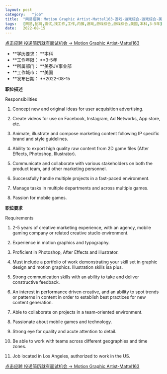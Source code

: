 ```yaml
---
layout:	post
category:	"job"
title:	"网易招聘：Motion Graphic Artist-Mattel163-游戏-游戏综合-游戏综合-美国本科3-5年"
tags:	[网易,招聘,面试,找工作,工作,内推,游戏,游戏综合,游戏综合,美国,本科,3-5年]
date:	2022-08-15
---
```


[点击应聘 投递简历就有面试机会 ->  Motion Graphic Artist-Mattel163](http://mobile.bole.netease.com/bole/boleDetail?id=40651&employeeId=346f03c3cda5f04c&key=all)



- **学历要求： **本科
- **工作年限： **3-5年
- **所属部门： **美泰JV事业部
- **工作城市： **美国
- **发布日期： **2022-08-15



**职位描述**

Responsibilities

1. Concept new and original ideas for user acquisition advertising.

2. Create videos for use on Facebook, Instagram, Ad Networks, App store, etc.

3. Animate, illustrate and compose marketing content following IP specific brand and style guidelines.

4. Ability to export high quality raw content from 2D game files (After Effects, Photoshop, Illustrator).

5. Communicate and collaborate with various stakeholders on both the product team, and other marketing personnel.

6. Successfully handle multiple projects in a fast-paced environment.

7. Manage tasks in multiple departments and across multiple games.

8. Passion for mobile games.



**职位要求**

Requirements



1. 2-5 years of creative marketing experience, with an agency, mobile gaming company or related creative studio environment.

2. Experience in motion graphics and typography.

3. Proficient in Photoshop, After Effects and illustrator.

4. Must include a portfolio of work demonstrating your skill set in graphic design and motion graphics. Illustration skills isa plus.

5. Strong communication skills with an ability to take and deliver constructive feedback.

6. An interest in performance driven creative, and an ability to spot trends or patterns in content in order to establish best practices for new content generation.

7. Able to collaborate on projects in a team-oriented environment.

8. Passionate about mobile games and technology.

9. Strong eye for quality and acute attention to detail.

10. Be able to work with teams across different geographies and time zones.

11. Job located in Los Angeles, authorized to work in the US.



[点击应聘 投递简历就有面试机会 ->  Motion Graphic Artist-Mattel163](http://mobile.bole.netease.com/bole/boleDetail?id=40651&employeeId=346f03c3cda5f04c&key=all)